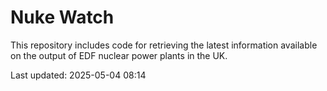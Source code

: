 # Nuke Watch

This repository includes code for retrieving the latest information available on the output of EDF nuclear power plants in the UK.

Last updated: 2025-05-04 08:14